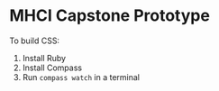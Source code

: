 MHCI Capstone Prototype
================

To build CSS:

1. Install Ruby
2. Install Compass
3. Run `compass watch` in a terminal
